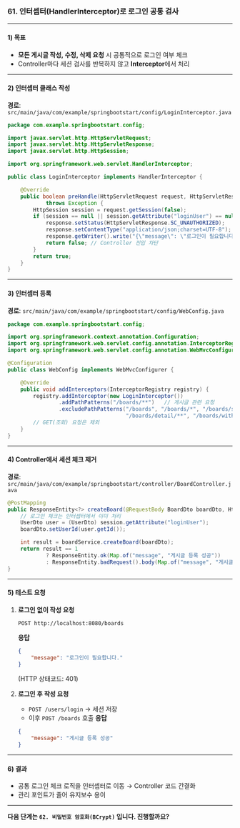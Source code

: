 ### 61. 인터셉터(HandlerInterceptor)로 로그인 공통 검사

---

#### 1) **목표**

* **모든 게시글 작성, 수정, 삭제 요청** 시 공통적으로 로그인 여부 체크
* Controller마다 세션 검사를 반복하지 않고 **Interceptor**에서 처리

---

#### 2) **인터셉터 클래스 작성**

**경로**: `src/main/java/com/example/springbootstart/config/LoginInterceptor.java`

```java
package com.example.springbootstart.config;

import javax.servlet.http.HttpServletRequest;
import javax.servlet.http.HttpServletResponse;
import javax.servlet.http.HttpSession;

import org.springframework.web.servlet.HandlerInterceptor;

public class LoginInterceptor implements HandlerInterceptor {

    @Override
    public boolean preHandle(HttpServletRequest request, HttpServletResponse response, Object handler)
            throws Exception {
        HttpSession session = request.getSession(false);
        if (session == null || session.getAttribute("loginUser") == null) {
            response.setStatus(HttpServletResponse.SC_UNAUTHORIZED);
            response.setContentType("application/json;charset=UTF-8");
            response.getWriter().write("{\"message\": \"로그인이 필요합니다.\"}");
            return false; // Controller 진입 차단
        }
        return true;
    }
}
```

---

#### 3) **인터셉터 등록**

**경로**: `src/main/java/com/example/springbootstart/config/WebConfig.java`

```java
package com.example.springbootstart.config;

import org.springframework.context.annotation.Configuration;
import org.springframework.web.servlet.config.annotation.InterceptorRegistry;
import org.springframework.web.servlet.config.annotation.WebMvcConfigurer;

@Configuration
public class WebConfig implements WebMvcConfigurer {

    @Override
    public void addInterceptors(InterceptorRegistry registry) {
        registry.addInterceptor(new LoginInterceptor())
                .addPathPatterns("/boards/**")   // 게시글 관련 요청
                .excludePathPatterns("/boards", "/boards/*", "/boards/search", "/boards/page",
                                     "/boards/detail/**", "/boards/with-comment-count"); 
        // GET(조회) 요청은 제외
    }
}
```

---

#### 4) **Controller에서 세션 체크 제거**

**경로**: `src/main/java/com/example/springbootstart/controller/BoardController.java`

```java
@PostMapping
public ResponseEntity<?> createBoard(@RequestBody BoardDto boardDto, HttpSession session) {
    // 로그인 체크는 인터셉터에서 이미 처리
    UserDto user = (UserDto) session.getAttribute("loginUser");
    boardDto.setUserId(user.getId());

    int result = boardService.createBoard(boardDto);
    return result == 1
            ? ResponseEntity.ok(Map.of("message", "게시글 등록 성공"))
            : ResponseEntity.badRequest().body(Map.of("message", "게시글 등록 실패"));
}
```

---

#### 5) **테스트 요청**

1. **로그인 없이 작성 요청**

   ```
   POST http://localhost:8080/boards
   ```

   **응답**

   ```json
   {
       "message": "로그인이 필요합니다."
   }
   ```

   (HTTP 상태코드: 401)

2. **로그인 후 작성 요청**

   * `POST /users/login` → 세션 저장
   * 이후 `POST /boards` 호출
     **응답**

   ```json
   {
       "message": "게시글 등록 성공"
   }
   ```

---

#### 6) **결과**

* 공통 로그인 체크 로직을 인터셉터로 이동 → Controller 코드 간결화
* 관리 포인트가 줄어 유지보수 용이

---

**다음 단계는 `62. 비밀번호 암호화(BCrypt)` 입니다. 진행할까요?**
